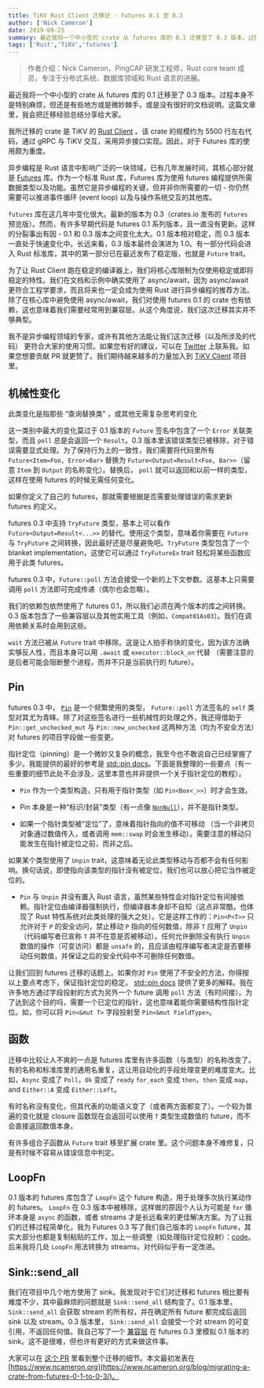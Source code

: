 ```yaml
---
title: TiKV Rust Client 迁移记 - futures 0.1 至 0.3
author: ['Nick Cameron']
date: 2019-09-25
summary: 最近我将一个中小型的 crate 从 futures 库的 0.1 迁移至了 0.3 版本。过程本身不是特别麻烦，但还是有些地方或是微妙棘手，或是没有很好的文档说明。这篇文章里，我会把迁移经验总结分享给大家。 
tags: ['Rust','TiKV','futures']
---
```


>作者介绍：Nick Cameron，PingCAP 研发工程师，Rust core team 成员，专注于分布式系统、数据库领域和 Rust 语言的进展。

最近我将一个中小型的 crate 从 futures 库的 0.1 迁移至了 0.3 版本。过程本身不是特别麻烦，但还是有些地方或是微妙棘手，或是没有很好的文档说明。这篇文章里，我会把迁移经验总结分享给大家。 

我所迁移的 crate 是 TiKV 的 [Rust Client](https://github.com/tikv/client-rust) 。该 crate 的规模约为 5500 行左右代码，通过 gRPC 与 TiKV 交互，采用异步接口实现。因此，对于 Futures 库的使用颇为重度。 

异步编程是 Rust 语言中影响广泛的一块领域，已有几年发展时间，其核心部分就是 [Futures](https://github.com/rust-lang-nursery/futures-rs) 库。作为一个标准 Rust 库，Futures 库为使用 futures 编程提供所需数据类型以及功能。虽然它是异步编程的关键，但并非你所需要的一切 - 你仍然需要可以推进事件循环 (event loop) 以及与操作系统交互的其他库。

`futures` 库在这几年中变化很大。最新的版本为 0.3（crates.io 发布的 `futures` 预览版）。然而，有许多早期代码是 futures 0.1 系列版本，且一直没有更新。这样的分裂事出有因 - 0.1 和 0.3 版本之间变化太大。0.1 版本相对稳定，而 0.3 版本一直处于快速变化中。长远来看，0.3 版本最终会演进为 1.0。有一部分代码会进入 Rust 标准库，其中的第一部分已在最近发布了稳定版，也就是 `Future` trait。

为了让 Rust Client 跑在稳定的编译器上，我们将核心库限制为仅使用稳定或即将稳定的特性。我们在文档和示例中确实使用了 async/await，因为 async/await 更符合工程学要求，而且将来也一定会成为使用 Rust 进行异步编程的推荐方法。除了在核心库中避免使用 async/await，我们对使用 futures 0.1 的 crate 也有依赖，这也意味着我们需要经常用到兼容层。从这个角度说，我们这次迁移其实并不够典型。

我不是异步编程领域的专家，或许有其他方法能让我们这次迁移（以及所涉及的代码）
更符合大家的使用习惯。如果您有好的建议，可以在 [Twitter](https://twitter.com/nick_r_cameron) 上联系我。如果您想要贡献 PR 就更赞了。我们期待越来越多的力量加入到 [TiKV Client](https://github.com/tikv/client-rust) 项目里。

## 机械性变化

此类变化是指那些 “查询替换类” ，或其他无需复杂思考的变化

这一类别中最大的变化莫过于 0.1 版本的 `Future` 签名中包含了一个 `Error` 关联类型，而且 `poll` 总是会返回一个  `Result`。0.3 版本里该错误类型已被移除，对于错误需要显式处理。为了保持行为上的一致性，我们需要将代码里所有  `Future<Item=Foo, Error=Bar>` 替换为 `Future<Output=Result<Foo, Bar>>`（留意 `Item` 到 `Output` 的名称变化）。替换后，  `poll` 就可以返回和以前一样的类型，这样在使用 futures 的时候无需任何变化。

如果你定义了自己的 futures，那就需要根据是否需要处理错误的需求更新 futures 的定义。 

futures 0.3 中支持 `TryFuture` 类型，基本上可以看作 `Future<Output=Result<...>>` 的替代。使用这个类型，意味着你需要在 `Future` 与 `TryFuture` 之间转换，因此最好还是尽量避免吧。`TryFuture` 类型包含了一个 blanket implementation，这使它可以通过 `TryFutureEx` trait 轻松将某些函数应用于此类 futures。

futures 0.3 中，`Future::poll` 方法会接受一个新的上下文参数。这基本上只需要调用 `poll` 方法即可完成传递（偶尔也会忽略）。 

我们的依赖包依然使用了 futures 0.1，所以我们必须在两个版本的库之间转换。0.3 版本包含了一些兼容层以及其他实用工具（例如，`Compat01As03`）。我们在调用依赖关系时会用到这些。
 
`wait` 方法已被从 `Future` trait 中移除。这是让人拍手称快的变化，因为该方法确实够反人性，而且本身可以用 `.await` 或 `executor::block_on` 代替 （需要注意的是后者可能会阻断整个进程，而并不只是当前执行的 future）。

## Pin

futures 0.3 中， [`Pin`](https://doc.rust-lang.org/nightly/std/pin/index.html) 是一个频繁使用的类型， `Future::poll` 方法签名的 `self` 类型对其尤为青睐。除了对这些签名进行一些机械性的处理之外，我还得借助于 `Pin::get_unchecked_mut` 与 `Pin::new_unchecked` 这两种方法（均为不安全方法）对 futures 的项目字段做一些变更。

指针定位（pinning）是一个微妙又复杂的概念，我至今也不敢说自己已经掌握了多少。我能提供的最好的参考是 [std::pin docs](https://doc.rust-lang.org/nightly/std/pin/index.html)。下面是我整理的一些要点（有一些重要的细节此处不会涉及，这里本意也并非提供一个关于指针定位的教程）。

* `Pin` 作为一个类型构造，只有用于指针类型（如 `Pin<Box<_>>`）时才会生效。

* Pin 本身是一种“标识/封装”类型（有一点像 [`NonNull`](https://doc.rust-lang.org/nightly/std/ptr/struct.NonNull.html)），并不是指针类型。

* 如果一个指针类型被“定位”了，意味着指针指向的值不可移动 （当一个非拷贝对象通过数值传入，或者调用  `mem::swap` 时会发生移动）。需要注意的移动只能发生在指针被定位之前，而非之后。

如果某个类型使用了 `Unpin`  trait，这意味着无论此类型移动与否都不会有任何影响。换句话说，即使指向该类型的指针没有被定位，我们也可以放心把它当作被定位的。

* `Pin` 与 `Unpin` 并没有置入 Rust 语言，虽然某些特性会对指针定位有间接依赖。指针定位由编译器强制执行，但编译器本身却不自知（这点非常酷，也体现了 Rust 特性系统对此类处理的强大之处）。它是这样工作的：`Pin<P<T>>` 只允许对于 `P` 的安全访问，禁止移动 `P` 指向的任何数值，除非 `T` 应用了  `Unpin` （代码编写者已宣称 `T` 并不在意是否被移动）。任何允许删除没有执行 `Unpin` 数值的操作（可变访问）都是 `unsafe` 的，且应该由程序编写者决定是否要移动任何数值，并保证之后的安全代码中不可删除任何数值。

让我们回到 futures 迁移的话题上。如果你对  `Pin`  使用了不安全的方法，你得按以上要点考虑下，保证指针定位的稳定。 [std::pin docs](https://doc.rust-lang.org/nightly/std/pin/index.html) 提供了更多的解释。我在许多地方通过字段投射的方式为另外一个 future 调用  `poll` 方法（有时间接）。为了达到这个目的吗，需要一个已定位的指针，这也意味着能你需要结构性指针定位。如，你可以将 `Pin<&mut T>` 字段投射至  `Pin<&mut FieldType>`。

## 函数

迁移中比较让人不爽的一点是 futures 库里有许多函数（与类型）的名称改变了。有的名称和标准库里的通用名重复，这让用自动化的手段处理变更的难度变大。比如，`Async` 变成了 `Poll`，`Ok` 变成了 `ready`  `for_each` 变成 `then`，`then` 变成 `map`，and `Either::A` 变成 `Either::Left`。

有时名称没有变化，但其代表的功能语义变了（或者两方面都变了）。一个较为普遍的变化就是 closure 函数现在会返回可以使用 `T` 类型生成数值的 future，而不会直接返回数值本身。 

有许多组合子函数从  `Future` trait 移至扩展 crate 里。这个问题本身不难修复，只是有时候不容易从错误信息中判定。

## LoopFn

0.1 版本的 futures 库包含了 `LoopFn` 这个 future 构造，用于处理多次执行某动作的 futures。 `LoopFn` 在 0.3 版本中被移除，这样做的原因个人认为可能是 `for` 循环本身是 `async` 的函数，或者 streams 才是长远看来的更佳解决方案。为了让我们的迁移过程简单化，我为 Futures 0.3 写了我们自己版本的  `LoopFn` future，其实大部分也都是复制粘贴的工作，加上一些调整（如处理指针定位投射）：[code](https://github.com/tikv/client-rust/pull/41/commits/6353dbcfe391d66714686aafab9a49e593259dfb#diff-eeffc045326f81d4c46c22f225d3df90R28)。后来我将几处 `LoopFn` 用法转换为 streams，对代码似乎有一定改进。


## Sink::send_all

我们在项目中几个地方使用了 sink。我发现对于它们对迁移和 futures 相比要有难度不少，其中最麻烦的问题就是 `Sink::send_all` 结构变了。0.1 版本里， `Sink::send_all` 会获取 stream 的所有权，并在确定所有 future 都完成后返回 sink 以及 stream。0.3 版本里， `Sink::send_all` 会接受一个对 stream 的可变引用，不返回任何值。我自己写了一个 [兼容层](https://github.com/tikv/client-rust/pull/41/commits/6353dbcfe391d66714686aafab9a49e593259dfb#diff-eeffc045326f81d4c46c22f225d3df90R68) 在  futures 0.3  里模拟 0.1 版本的 sink。这不是很难，但也许有更好的方式来做这件事。

大家可以在 [这个 PR](https://github.com/tikv/client-rust/pull/41) 里看到整个迁移的细节。本文最初发表在 [https://www.ncameron.org](https://www.ncameron.org/blog/migrating-a-crate-from-futures-0-1-to-0-3/)。


